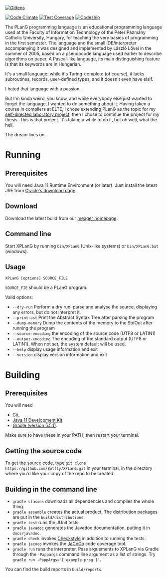 [![Gittens](http://gittens.r15.railsrumble.com/badge/Botffy/XPLanG)](http://gittens.r15.railsrumble.com/gitten/Botffy/XPLanG)

[![Code Climate](https://codeclimate.com/github/Botffy/XPLanG/badges/gpa.svg)](https://codeclimate.com/github/Botffy/XPLanG)
[![Test Coverage](https://codeclimate.com/github/Botffy/XPLanG/badges/coverage.svg)](https://codeclimate.com/github/Botffy/XPLanG/coverage)
[![Codeship](https://app.codeship.com/projects/d19f6fd0-9464-0137-af5e-22e0f80832fb/status?branch=master)](https://app.codeship.com/projects/356917)


The PLanG programming language is an educational programming language used at the Faculty of Information Technology of the Péter Pázmány Catholic University, Hungary, for teaching the very basics of programming in the first semester. The language and the small IDE/interpreter accompanying it was designed and implemented by László Lövei in the summer of 2005, based on a pseudocode language used earlier to describe algorithms on paper. A Pascal-like language, its main distinguishing feature is that its keywords are in Hungarian.

It's a small language: while it's Turing-complete (of course), it lacks subroutines, records, user-defined types, and it doesn't even have elsif.

I hated that language with a passion.

But I'm kinda weird, you know, and while everybody else just wanted to forget the language, I wanted to do something about it. Having taken a course in compilers at ELTE, I chose extending PLanG as the topic for my [self-directed laboratory project](https://github.com/Botffy/onlab), then I chose to continue the project for my thesis. This is that project. It's taking a while to do it, but oh well, what the hell.

The dream lives on.

# Running

## Prerequisites

You will need Java 11 Runtime Environment (or later). Just install the latest JRE from [Oracle's download page](http://www.oracle.com/technetwork/java/javase/downloads/index.html).

## Download

Download the latest build from our [meager homepage](http://users.itk.ppke.hu/~sciar/XPLanG/downloads/).

## Command line

Start XPLanG by running `bin/XPLanG` (Unix-like systems) or `bin/XPLanG.bat` (windows).

## Usage

`XPLanG [options] SOURCE_FILE`

`SOURCE_FIE` should be a PLanG program.

Valid options:

- `--dry-run` Perform a dry run: parse and analyse the source, displaying any errors, but do not interpret it.
- `--print-ast` Print the Abstract Syntax Tree after parsing the program
- `--dump-memory` Dump the contents of the memory to the StdOut after running the program
- `--source-encoding` the encoding of the source code (UTF8 or LATIN1)
- `--output-encoding` The encoding of the standard output (UTF8 or LATIN1). When not set, the system default will be used.
- `--help` display usage information and exit
- `--version` display version information and exit


# Building

## Prerequisites

You will need

- [Git](https://git-scm.com/downloads),
- [Java 11 Development Kit](http://www.oracle.com/technetwork/java/javase/downloads/index.html)
- [Gradle (version 5.5.1)](https://gradle.org).

Make sure to have these in your PATH, then restart your terminal.

## Getting the source code

To get the source code, type `git clone https://github.com/Botffy/XPLanG.git` in your terminal, in the directory where you'd like your copy of the repo to be created.

## Building in the command line

- `gradle classes` downloads all dependencies and compiles the whole thing.
- `gradle assemble` creates the actual product. The distribution packages are put in the `build/distributions`.
- `gradle test` runs the JUnit tests.
- `gradle javadoc` generates the Javadoc documentation, putting it in `docs/javadoc`.
- `gradle check` invokes [Checkstyle](./config/checkstyle/README.md) in addition to running the tests.
- `gradle jacoco` invokes the [JaCoCo](http://www.eclemma.org/jacoco/) code coverage tool.
- `gradle run` runs the interpreter. Pass arguements to XPLanG via Gradle through the `-Pappargs` command line argument as a list of strings. Try `gradle run -PappArgs="['example.prog']"`.

You can find the build reports in `build/reports`.
